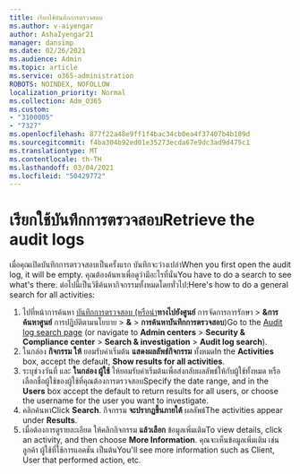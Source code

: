 ```yaml
---
title: เรียกใช้บันทึกการตรวจสอบ
ms.author: v-aiyengar
author: AshaIyengar21
manager: dansimp
ms.date: 02/26/2021
ms.audience: Admin
ms.topic: article
ms.service: o365-administration
ROBOTS: NOINDEX, NOFOLLOW
localization_priority: Normal
ms.collection: Adm_O365
ms.custom:
- "3100005"
- "7327"
ms.openlocfilehash: 877f22a48e9ff1f4bac34cb0ea4f37407b4b109d
ms.sourcegitcommit: f4ba304b92ed01e35273ecda67e9dc3ad9d475c1
ms.translationtype: MT
ms.contentlocale: th-TH
ms.lasthandoff: 03/04/2021
ms.locfileid: "50429772"
---
```

# <a name="retrieve-the-audit-logs"></a><span data-ttu-id="109bd-102">เรียกใช้บันทึกการตรวจสอบ</span><span class="sxs-lookup"><span data-stu-id="109bd-102">Retrieve the audit logs</span></span>

<span data-ttu-id="109bd-103">เมื่อคุณเปิดบันทึกการตรวจสอบเป็นครั้งแรก บันทึกจะว่างเปล่า</span><span class="sxs-lookup"><span data-stu-id="109bd-103">When you first open the audit log, it will be empty.</span></span> <span data-ttu-id="109bd-104">คุณต้องค้นหาเพื่อดูว่ามีอะไรที่นั่น</span><span class="sxs-lookup"><span data-stu-id="109bd-104">You have to do a search to see what's there.</span></span> <span data-ttu-id="109bd-105">ต่อไปนี้เป็นวิธีค้นหากิจกรรมทั้งหมดโดยทั่วไป:</span><span class="sxs-lookup"><span data-stu-id="109bd-105">Here's how to do a general search for all activities:</span></span>

1. <span data-ttu-id="109bd-106">ไปที่หน้าการค้นหา [บันทึกการตรวจสอบ (หรือนํา](https://protection.office.com/#/unifiedauditlog)**ทางไปยังศูนย์** การจัดการการรักษา  >  **&การค้นหาศูนย์** การปฏิบัติตามนโยบาย  >  **&**  >  **การค้นหาบันทึกการตรวจสอบ**)</span><span class="sxs-lookup"><span data-stu-id="109bd-106">Go to the [Audit log search page](https://protection.office.com/#/unifiedauditlog) (or navigate to  **Admin centers** > **Security & Compliance center** > **Search & investigation** > **Audit log search**).</span></span>
1. <span data-ttu-id="109bd-107">ในกล่อง **กิจกรรม ให้** ยอมรับค่าเริ่มต้น **แสดงผลลัพธ์กิจกรรม** ทั้งหมด</span><span class="sxs-lookup"><span data-stu-id="109bd-107">In the **Activities** box, accept the default, **Show results for all activities**.</span></span>
1. <span data-ttu-id="109bd-108">ระบุช่วงวันที่ และ **ในกล่อง ผู้ใช้** ให้ยอมรับค่าเริ่มต้นเพื่อส่งกลับผลลัพธ์ให้กับผู้ใช้ทั้งหมด หรือเลือกชื่อผู้ใช้ของผู้ใช้ที่คุณต้องการตรวจสอบ</span><span class="sxs-lookup"><span data-stu-id="109bd-108">Specify the date range, and in the **Users** box accept the default to return results for all users, or choose the username for the user you want to investigate.</span></span>
1. <span data-ttu-id="109bd-109">คลิกค้นหา</span><span class="sxs-lookup"><span data-stu-id="109bd-109">Click **Search**.</span></span> <span data-ttu-id="109bd-110">กิจกรรม **จะปรากฏขึ้นภายใต้** ผลลัพธ์</span><span class="sxs-lookup"><span data-stu-id="109bd-110">The activities appear under **Results**.</span></span>
1. <span data-ttu-id="109bd-111">เมื่อต้องการดูรายละเอียด ให้คลิกกิจกรรม **แล้วเลือก** ข้อมูลเพิ่มเติม</span><span class="sxs-lookup"><span data-stu-id="109bd-111">To view details, click an activity, and then choose **More Information**.</span></span> <span data-ttu-id="109bd-112">คุณจะเห็นข้อมูลเพิ่มเติม เช่น ลูกค้า ผู้ใช้ที่ใช้การแอคชัน เป็นต้น</span><span class="sxs-lookup"><span data-stu-id="109bd-112">You'll see more information such as Client, User that performed action, etc.</span></span>
